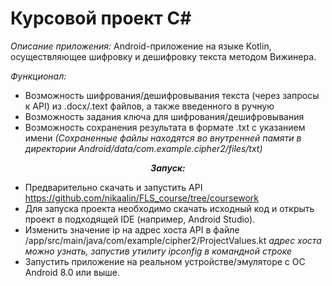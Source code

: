 # Курсовой проект C#
*Описание приложения:* Android-приложение на языке Kotlin, осуществляющее шифровку и дешифровку текста методом Вижинера.

*Функционал:*
-  Возможность шифрования/дешифровывания текста (через запросы к API) из .docx/.text файлов, а также введенного в ручную
-  Возможность задания ключа для шифрования/дешифровывания
-  Возможность сохранения результата в формате .txt с указанием имени 
*(Сохраненные файлы находятся во внутренней памяти в директории Android/data/com.example.cipher2/files/txt)*

**<div style="text-align:center">*Запуск:*</div>**
- Предварительно скачать и запустить API https://github.com/nikaalin/FLS_course/tree/coursework 
- Для запуска проекта необходимо скачать исходный код и открыть проект в подходящей IDE (например, Android Studio).
- Изменить значение ip на адрес хоста API в файле /app/src/main/java/com/example/cipher2/ProjectValues.kt 
*адрес хоста можно узнать, запустив утилиту ipconfig в командной строке*
- Запустить приложение на реальном устройстве/эмуляторе с ОС Android 8.0 или выше.
